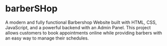 # barberSHop
A modern and fully functional Barbershop Website built with HTML, CSS, JavaScript, and a powerful backend with an Admin Panel. This project allows customers to book appointments online while providing barbers with an easy way to manage their schedules.
